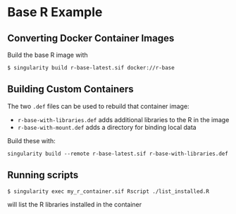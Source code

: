 # Base R Example

## Converting Docker Container Images

Build the base R image with

```ShellSession
$ singularity build r-base-latest.sif docker://r-base
```

## Building Custom Containers

The two `.def` files can be used to rebuild that container image:

 - `r-base-with-libraries.def` adds additional libraries to the R in the image
 - `r-base-with-mount.def` adds a directory for binding local data

Build these with:

```ShellSession
singularity build --remote r-base-latest.sif r-base-with-libraries.def
```

## Running scripts

```ShellSession
$ singularity exec my_r_container.sif Rscript ./list_installed.R
```

will list the R libraries installed in the container
